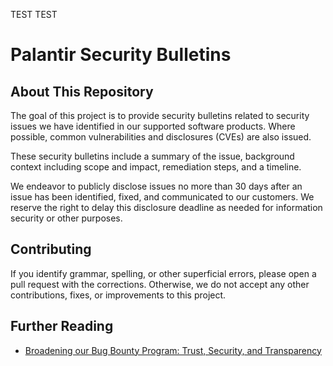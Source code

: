 TEST TEST
# Palantir Security Bulletins

## About This Repository

The goal of this project is to provide security bulletins related to security issues we have identified in our supported software products. Where possible, common vulnerabilities and disclosures (CVEs) are also issued.

These security bulletins include a summary of the issue, background context including scope and impact, remediation steps, and a timeline.

We endeavor to publicly disclose issues no more than 30 days after an issue has been identified, fixed, and communicated to our customers. We reserve the right to delay this disclosure deadline as needed for information security or other purposes.

## Contributing

If you identify grammar, spelling, or other superficial errors, please open a pull request with the corrections. Otherwise, we do not accept any other contributions, fixes, or improvements to this project.

## Further Reading
* [Broadening our Bug Bounty Program: Trust, Security, and Transparency](https://blog.palantir.com/broadening-our-bug-bounty-program-trust-security-and-transparency-aa3bf82f3f9a)
